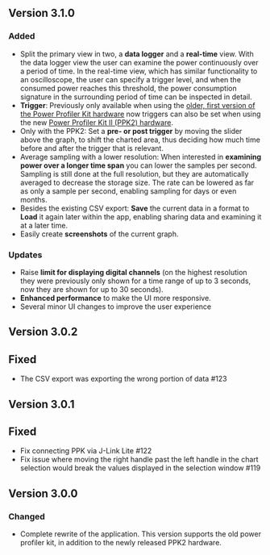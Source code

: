 ## Version 3.1.0

### Added

-   Split the primary view in two, a **data logger** and a **real-time** view.
    With the data logger view the user can examine the power continuously over a
    period of time. In the real-time view, which has similar functionality to an
    oscilloscope, the user can specify a trigger level, and when the consumed
    power reaches this threshold, the power consumption signature in the
    surrounding period of time can be inspected in detail.
-   **Trigger**: Previously only available when using the
    [older, first version of the Power Profiler Kit hardware](https://www.nordicsemi.com/Software-and-tools/Development-Tools/Power-Profiler-Kit)
    now triggers can also be set when using the new
    [Power Profiler Kit II (PPK2) hardware](https://www.nordicsemi.com/Software-and-tools/Development-Tools/Power-Profiler-Kit-2).
-   Only with the PPK2: Set a **pre- or post trigger** by moving the slider
    above the graph, to shift the charted area, thus deciding how much time
    before and after the trigger that is relevant.
-   Average sampling with a lower resolution: When interested in **examining
    power over a longer time span** you can lower the samples per second.
    Sampling is still done at the full resolution, but they are automatically
    averaged to decrease the storage size. The rate can be lowered as far as
    only a sample per second, enabling sampling for days or even months.
-   Besides the existing CSV export: **Save** the current data in a format to
    **Load** it again later within the app, enabling sharing data and examining
    it at a later time.
-   Easily create **screenshots** of the current graph.

### Updates

-   Raise **limit for displaying digital channels** (on the highest resolution
    they were previously only shown for a time range of up to 3 seconds, now
    they are shown for up to 30 seconds).
-   **Enhanced performance** to make the UI more responsive.
-   Several minor UI changes to improve the user experience

## Version 3.0.2

## Fixed

-   The CSV export was exporting the wrong portion of data #123

## Version 3.0.1

## Fixed

-   Fix connecting PPK via J-Link Lite #122
-   Fix issue where moving the right handle past the left handle in the chart
    selection would break the values displayed in the selection window #119

## Version 3.0.0

### Changed

-   Complete rewrite of the application. This version supports the old power
    profiler kit, in addition to the newly released PPK2 hardware.
